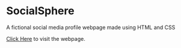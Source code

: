 # SocialSphere

A fictional social media profile webpage made using HTML and CSS

[Click Here](https://shreekarsharma.github.io/SocialSphere/) to visit the webpage.
